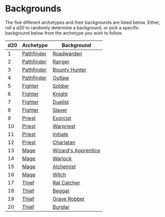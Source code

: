 # Backgrounds <!-- {docsify-ignore-all} -->
The five different archetypes and their backgrounds are listed below. Either, roll a *d20* to randomly determine a background, or pick a specific background below from the archetype you wish to follow.

| d20 | Archetype                               | Background                                                          |
| --- | --------------------------------------- | ------------------------------------------------------------------- |
| 1   | [Pathfinder](backgrounds/pathfinder.md) | [Roadwarden](backgrounds/pathfinder.md#_1-roadwarden)             |
| 2   | [Pathfinder](backgrounds/pathfinder.md) | [Ranger](backgrounds/pathfinder.md#_2-ranger)                     |
| 3   | [Pathfinder](backgrounds/pathfinder.md) | [Bounty Hunter](backgrounds/pathfinder.md#_3-bounty-hunter)       |
| 4   | [Pathfinder](backgrounds/pathfinder.md) | [Outlaw](backgrounds/pathfinder.md#_4-outlaw)                     |
| 5   | [Fighter](backgrounds/fighter.md)       | [Soldier](backgrounds/fighter.md#_5-soldier)                      |
| 6   | [Fighter](backgrounds/fighter.md)       | [Knight](backgrounds/fighter.md#_6-knight)                        |
| 7   | [Fighter](backgrounds/fighter.md)       | [Duelist](backgrounds/fighter.md#_7-duelist)                      |
| 8   | [Fighter](backgrounds/fighter.md)       | [Slayer](backgrounds/fighter.md#_8-slayer)                        |
| 9   | [Priest](backgrounds/priest.md)         | [Exorcist](backgrounds/priest.md#_9-exorcist)                     |
| 10  | [Priest](backgrounds/priest.md)         | [Warpriest](backgrounds/priest.md#_10-warpriest)                  |
| 11  | [Priest](backgrounds/priest.md)         | [Initiate](backgrounds/priest.md#_11-initiate)                    |
| 12  | [Priest](backgrounds/priest.md)         | [Charlatan](backgrounds/priest.md#_12-charlatan)                  |
| 13  | [Mage](backgrounds/mage.md)             | [Wizard's Apprentice](backgrounds/mage.md#_13-wizards-apprentice) |
| 14  | [Mage](backgrounds/mage.md)             | [Warlock](backgrounds/mage.md#_14-warlock)                        |
| 15  | [Mage](backgrounds/mage.md)             | [Alchemist](backgrounds/mage.md#_15-alchemist)                    |
| 16  | [Mage](backgrounds/mage.md)             | [Witch](backgrounds/mage.md#_16-witch)                            |
| 17  | [Thief](backgrounds/thief.md)           | [Rat Catcher](backgrounds/thief.md#_17-rat-catcher)               |
| 18  | [Thief](backgrounds/thief.md)           | [Beggar](backgrounds/thief.md#_18-beggar)                         |
| 19  | [Thief](backgrounds/thief.md)           | [Grave Robber](backgrounds/thief.md#_19-grave-robber)             |
| 20  | [Thief](backgrounds/thief.md)           | [Burglar](backgrounds/thief.md#_20-burglar)                       |
